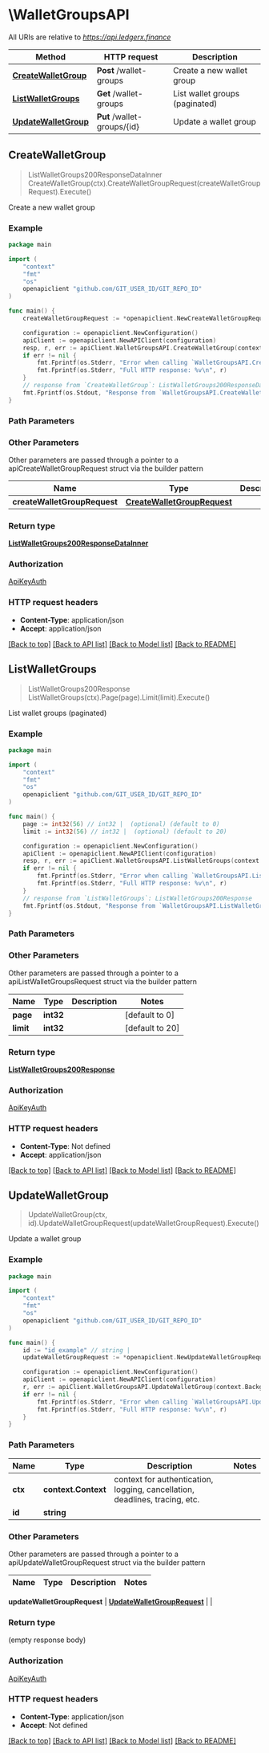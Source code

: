 # \WalletGroupsAPI

All URIs are relative to *https://api.ledgerx.finance*

Method | HTTP request | Description
------------- | ------------- | -------------
[**CreateWalletGroup**](WalletGroupsAPI.md#CreateWalletGroup) | **Post** /wallet-groups | Create a new wallet group
[**ListWalletGroups**](WalletGroupsAPI.md#ListWalletGroups) | **Get** /wallet-groups | List wallet groups (paginated)
[**UpdateWalletGroup**](WalletGroupsAPI.md#UpdateWalletGroup) | **Put** /wallet-groups/{id} | Update a wallet group



## CreateWalletGroup

> ListWalletGroups200ResponseDataInner CreateWalletGroup(ctx).CreateWalletGroupRequest(createWalletGroupRequest).Execute()

Create a new wallet group

### Example

```go
package main

import (
	"context"
	"fmt"
	"os"
	openapiclient "github.com/GIT_USER_ID/GIT_REPO_ID"
)

func main() {
	createWalletGroupRequest := *openapiclient.NewCreateWalletGroupRequest("Name_example", []string{"SupportedBlockchains_example"}) // CreateWalletGroupRequest | 

	configuration := openapiclient.NewConfiguration()
	apiClient := openapiclient.NewAPIClient(configuration)
	resp, r, err := apiClient.WalletGroupsAPI.CreateWalletGroup(context.Background()).CreateWalletGroupRequest(createWalletGroupRequest).Execute()
	if err != nil {
		fmt.Fprintf(os.Stderr, "Error when calling `WalletGroupsAPI.CreateWalletGroup``: %v\n", err)
		fmt.Fprintf(os.Stderr, "Full HTTP response: %v\n", r)
	}
	// response from `CreateWalletGroup`: ListWalletGroups200ResponseDataInner
	fmt.Fprintf(os.Stdout, "Response from `WalletGroupsAPI.CreateWalletGroup`: %v\n", resp)
}
```

### Path Parameters



### Other Parameters

Other parameters are passed through a pointer to a apiCreateWalletGroupRequest struct via the builder pattern


Name | Type | Description  | Notes
------------- | ------------- | ------------- | -------------
 **createWalletGroupRequest** | [**CreateWalletGroupRequest**](CreateWalletGroupRequest.md) |  | 

### Return type

[**ListWalletGroups200ResponseDataInner**](ListWalletGroups200ResponseDataInner.md)

### Authorization

[ApiKeyAuth](../README.md#ApiKeyAuth)

### HTTP request headers

- **Content-Type**: application/json
- **Accept**: application/json

[[Back to top]](#) [[Back to API list]](../README.md#documentation-for-api-endpoints)
[[Back to Model list]](../README.md#documentation-for-models)
[[Back to README]](../README.md)


## ListWalletGroups

> ListWalletGroups200Response ListWalletGroups(ctx).Page(page).Limit(limit).Execute()

List wallet groups (paginated)

### Example

```go
package main

import (
	"context"
	"fmt"
	"os"
	openapiclient "github.com/GIT_USER_ID/GIT_REPO_ID"
)

func main() {
	page := int32(56) // int32 |  (optional) (default to 0)
	limit := int32(56) // int32 |  (optional) (default to 20)

	configuration := openapiclient.NewConfiguration()
	apiClient := openapiclient.NewAPIClient(configuration)
	resp, r, err := apiClient.WalletGroupsAPI.ListWalletGroups(context.Background()).Page(page).Limit(limit).Execute()
	if err != nil {
		fmt.Fprintf(os.Stderr, "Error when calling `WalletGroupsAPI.ListWalletGroups``: %v\n", err)
		fmt.Fprintf(os.Stderr, "Full HTTP response: %v\n", r)
	}
	// response from `ListWalletGroups`: ListWalletGroups200Response
	fmt.Fprintf(os.Stdout, "Response from `WalletGroupsAPI.ListWalletGroups`: %v\n", resp)
}
```

### Path Parameters



### Other Parameters

Other parameters are passed through a pointer to a apiListWalletGroupsRequest struct via the builder pattern


Name | Type | Description  | Notes
------------- | ------------- | ------------- | -------------
 **page** | **int32** |  | [default to 0]
 **limit** | **int32** |  | [default to 20]

### Return type

[**ListWalletGroups200Response**](ListWalletGroups200Response.md)

### Authorization

[ApiKeyAuth](../README.md#ApiKeyAuth)

### HTTP request headers

- **Content-Type**: Not defined
- **Accept**: application/json

[[Back to top]](#) [[Back to API list]](../README.md#documentation-for-api-endpoints)
[[Back to Model list]](../README.md#documentation-for-models)
[[Back to README]](../README.md)


## UpdateWalletGroup

> UpdateWalletGroup(ctx, id).UpdateWalletGroupRequest(updateWalletGroupRequest).Execute()

Update a wallet group

### Example

```go
package main

import (
	"context"
	"fmt"
	"os"
	openapiclient "github.com/GIT_USER_ID/GIT_REPO_ID"
)

func main() {
	id := "id_example" // string | 
	updateWalletGroupRequest := *openapiclient.NewUpdateWalletGroupRequest("Name_example") // UpdateWalletGroupRequest | 

	configuration := openapiclient.NewConfiguration()
	apiClient := openapiclient.NewAPIClient(configuration)
	r, err := apiClient.WalletGroupsAPI.UpdateWalletGroup(context.Background(), id).UpdateWalletGroupRequest(updateWalletGroupRequest).Execute()
	if err != nil {
		fmt.Fprintf(os.Stderr, "Error when calling `WalletGroupsAPI.UpdateWalletGroup``: %v\n", err)
		fmt.Fprintf(os.Stderr, "Full HTTP response: %v\n", r)
	}
}
```

### Path Parameters


Name | Type | Description  | Notes
------------- | ------------- | ------------- | -------------
**ctx** | **context.Context** | context for authentication, logging, cancellation, deadlines, tracing, etc.
**id** | **string** |  | 

### Other Parameters

Other parameters are passed through a pointer to a apiUpdateWalletGroupRequest struct via the builder pattern


Name | Type | Description  | Notes
------------- | ------------- | ------------- | -------------

 **updateWalletGroupRequest** | [**UpdateWalletGroupRequest**](UpdateWalletGroupRequest.md) |  | 

### Return type

 (empty response body)

### Authorization

[ApiKeyAuth](../README.md#ApiKeyAuth)

### HTTP request headers

- **Content-Type**: application/json
- **Accept**: Not defined

[[Back to top]](#) [[Back to API list]](../README.md#documentation-for-api-endpoints)
[[Back to Model list]](../README.md#documentation-for-models)
[[Back to README]](../README.md)

